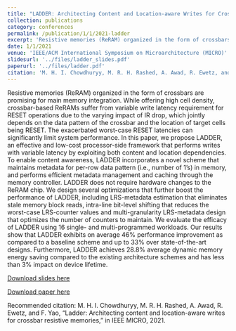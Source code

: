 ```yaml
---
title: "LADDER: Architecting Content and Location-aware Writes for Crossbar Resistive Memories"
collection: publications
category: conferences
permalink: /publication/1/1/2021-ladder
excerpt: 'Resistive memories (ReRAM) organized in the form of crossbars are promising for main memory integration. While offering high cell density, crossbar-based ReRAMs suffer from variable write latency requirement for RESET operations due to the varying impact of IR drop, which jointly depends on the data pattern of the crossbar and the location of target cells being RESET. The exacerbated worst-case RESET latencies can significantly limit system performance. In this paper, we propose LADDER, an effective and low-cost processor-side framework that performs writes with variable latency by exploiting both content and location dependencies. To enable content awareness, LADDER incorporates a novel scheme that maintains metadata for per-row data pattern (i.e., number of 1’s) in memory, and performs efficient metadata management and caching through the memory controller. LADDER does not require hardware changes to the ReRAM chip. We design several optimizations that further boost the performance of LADDER, including LRS-metadata estimation that eliminates stale memory block reads, intra-line bit-level shifting that reduces the worst-case LRS-counter values and multi-granularity LRS-metadata design that optimizes the number of counters to maintain. We evaluate the efficacy of LADDER using 16 single- and multi-programmed workloads. Our results show that LADDER exhibits on average 46% performance improvement as compared to a baseline scheme and up to 33% over state-of-the-art designs. Furthermore, LADDER achieves 28.8% average dynamic memory energy saving compared to the existing architecture schemes and has less than 3% impact on device lifetime.'
date: 1/1/2021
venue: 'IEEE/ACM International Symposium on Microarchitecture (MICRO)'
slidesurl: '../files/ladder_slides.pdf'
paperurl: '../files/ladder.pdf'
citation: 'M. H. I. Chowdhuryy, M. R. H. Rashed, A. Awad, R. Ewetz, and F. Yao, “Ladder: Architecting content and location-aware writes for crossbar resistive memories,” in IEEE MICRO, 2021.'
---
```

Resistive memories (ReRAM) organized in the form of crossbars are promising for main memory integration. While offering high cell density, crossbar-based ReRAMs suffer from variable write latency requirement for RESET operations due to the varying impact of IR drop, which jointly depends on the data pattern of the crossbar and the location of target cells being RESET. The exacerbated worst-case RESET latencies can significantly limit system performance. In this paper, we propose LADDER, an effective and low-cost processor-side framework that performs writes with variable latency by exploiting both content and location dependencies. To enable content awareness, LADDER incorporates a novel scheme that maintains metadata for per-row data pattern (i.e., number of 1’s) in memory, and performs efficient metadata management and caching through the memory controller. LADDER does not require hardware changes to the ReRAM chip. We design several optimizations that further boost the performance of LADDER, including LRS-metadata estimation that eliminates stale memory block reads, intra-line bit-level shifting that reduces the worst-case LRS-counter values and multi-granularity LRS-metadata design that optimizes the number of counters to maintain. We evaluate the efficacy of LADDER using 16 single- and multi-programmed workloads. Our results show that LADDER exhibits on average 46% performance improvement as compared to a baseline scheme and up to 33% over state-of-the-art designs. Furthermore, LADDER achieves 28.8% average dynamic memory energy saving compared to the existing architecture schemes and has less than 3% impact on device lifetime.

[Download slides here](../files/ladder_slides.pdf)

[Download paper here](../files/ladder.pdf)

Recommended citation: M. H. I. Chowdhuryy, M. R. H. Rashed, A. Awad, R. Ewetz, and F. Yao, “Ladder: Architecting content and location-aware writes for crossbar resistive memories,” in IEEE MICRO, 2021.